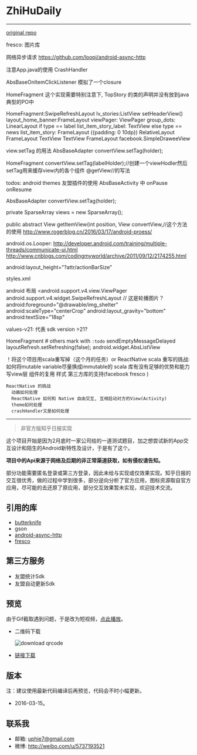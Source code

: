 # ZhiHuDaily
---
[original repo](https://github.com/Uphie/ZhiHuDaily)

fresco: 图片库

网络异步请求
  https://github.com/loopj/android-async-http

注意App.java的使用
    CrashHandler

AbsBaseOnItemClickListener
  模拟了一个closure

HomeFragment
  这个实现需要特别注意下, TopStory 的类的声明并没有放到java典型的PO中



HomeFragment:SwipeRefreshLayout
  lv_stories:ListView
    setHeaderView()
      layout_home_banner:FrameLayout
        viewPager: ViewPager
        group_dots: LinearLayout
    if type == label
      list_item_story_label: TextView
    else type == news
      list_item_story: FrameLayout ({padding: 0 10dp})
        RelativeLayout
          FrameLayout
            TextView
            TextView
          FrameLayout
            facebook.SimpleDraweeView


  


view.setTag 的用法
  AbsBaseAdapter
    convertView.setTag(holder);

  HomeFragment
    convertView.setTag(labelHolder);//创建一个viewHodler然后setTag用来缓存view内的各个组件
    @getView//的写法




todos:
  android themes
  友盟插件的使用
    AbsBaseActivity 中 onPause onResume

  AbsBaseAdapter
    convertView.setTag(holder);

  private SparseArray<View> views = new SparseArray<View>();
  
  public abstract View getItemView(int position, View convertView,//这个方法的使用
  http://www.rogerblog.cn/2016/03/17/android-proess/

  android.os.Looper:
    http://developer.android.com/training/multiple-threads/communicate-ui.html
    http://www.cnblogs.com/codingmyworld/archive/2011/09/12/2174255.html


  android:layout_height="?attr/actionBarSize"

  styles.xml

  android 布局
    <android.support.v4.view.ViewPager
    android.support.v4.widget.SwipeRefreshLayout // 这是轮播图片？
    android:foreground="@drawable/img_shelter"
    android:scaleType="centerCrop"
    android:layout_gravity="bottom"
    android:textSize="18sp"

  values-v21: 代表 sdk version >21?


  HomeFragment # others mark with `:todo`
    sendEmptyMessageDelayed
    layoutRefresh.setRefreshing(false);
    android.widget.AbsListView


  ！将这个项目用scala重写掉（这个月的任务）or ReactNative
    scala 重写的挑战:
      如何将mutable variable尽量换成immutable的
      scala 库有没有足够的优势和能力写view层
        组件的复用
        样式
        第三方库的支持(facebook fresco )


    ReactNative 的挑战
      动画如何处理
      ReactNative 如何和 Native 自由交互, 互相启动对方的View(Activity)
      theme如何处理
      crashHandler又是如何处理






-----------
>非官方版知乎日报实现

这个项目开始是因为2月底时一家公司给的一道测试题目，加之想尝试新的App交互设计和陌生的Android新特性及设计，于是有了这个。

**项目中的Api来源于网络及后期的非正常渠道获取，如有侵权请告知。**

部分功能需要匿名登录或第三方登录，因此未给与实现或仅效果实现。知乎日报的交互很优秀，做的过程中学到很多，部分逆向分析了官方应用，图标资源取自官方应用，尽可能的去还原了原应用，部分交互效果暂未实现，欢迎技术交流。

引用的库
----------

 * [butterknife](https://github.com/JakeWharton/butterknife)
 * gson
 * [android-async-http](https://github.com/loopj/android-async-http)
 * [fresco](https://github.com/facebook/fresco)

第三方服务
-----------

* 友盟统计Sdk
* 友盟自动更新Sdk

预览
-----------
由于Gif截取遇到问题，于是改为短视频，[点此播放](http://www.meipai.com/media/489977367)。

* 二维码下载

	![download qrcode](https://o1wjx1evz.qnssl.com/app/qrcode/WlZE)
* [链接下载](https://www.pgyer.com/WlZE)

版本
----------
注：建议使用最新代码编译后再预览，代码会不时小幅更新。

* 2016-03-15。

联系我
------------
* 邮箱: uphie7@gmail.com
* 微博: http://weibo.com/u/5737193521
